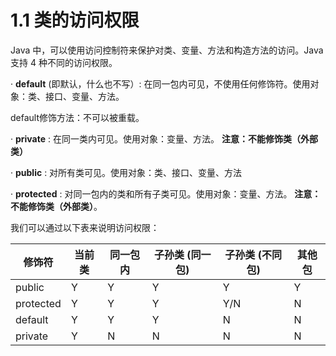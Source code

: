 #  1.1 类的访问权限

Java 中，可以使用访问控制符来保护对类、变量、方法和构造方法的访问。Java 支持 4 种不同的访问权限。

· **default** (即默认，什么也不写）: 在同一包内可见，不使用任何修饰符。使用对象：类、接口、变量、方法。

default修饰方法：不可以被重载。

· **private** : 在同一类内可见。使用对象：变量、方法。 **注意：不能修饰类（外部类）**

· **public** : 对所有类可见。使用对象：类、接口、变量、方法

· **protected** : 对同一包内的类和所有子类可见。使用对象：变量、方法。 **注意：不能修饰类（外部类）**。

我们可以通过以下表来说明访问权限：

| **修饰符** | **当前类** | **同一包内** | **子孙类 (同一包)** | **子孙类 (不同包)** | **其他包** |
| ---------- | ---------- | ------------ | ------------------ | ------------------ | ---------- |
| public     | Y          | Y            | Y                  | Y                  | Y          |
| protected  | Y          | Y            | Y                  | Y/N                | N          |
| default    | Y          | Y            | Y                  | N                  | N          |
| private    | Y          | N            | N                  | N                  | N          |